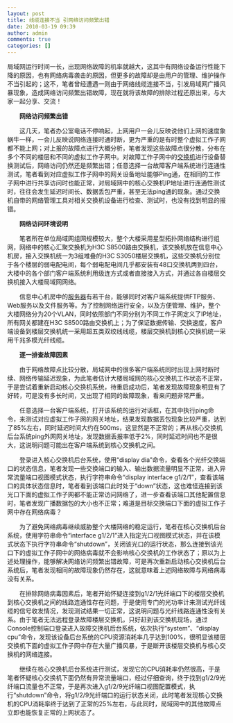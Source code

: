 ```yaml
---
layout: post
title: 线缆连接不当 引网络访问频繁出错
date: 2010-03-19 09:39
author: admin
comments: true
categories: []
---
```

局域网运行时间一长，出现网络故障的机率就越大，这其中有网络设备运行性能下降的原因，也有网络病毒袭击的原因，但更多的故障却是由用户的管理、维护操作不当引起的；这不，笔者曾经遭遇一则由于网络线缆连接不当，引发局域网广播风暴现象，造成网络访问频繁出错故障，现在就将该故障的排除过程还原出来，与大家一起分享、交流！

　　<strong>网络访问频繁出错 </strong>

　　这几天，笔者办公室电话不停响起，上网用户一会儿反映说他们上网的速度象蜗牛一样，一会儿反映说网络连接时通时断，更为严重的是有时整个虚拟工作子网都不能上网；对上报的故障点进行大概分析，笔者发现这些故障点很分散，分布在多个不同的楼层和不同的虚拟工作子网中。对故障工作子网中的<a href="http://product.enet.com.cn/price/plist73.shtml" target="_blank">交换机</a>进行设备替换测试后，网络访问仍然还是频繁出错；任意选择一台故障客户端系统进行连通性测试，笔者看到对应虚拟工作子网中的网关设备地址能够Ping通，在相同的工作子网中进行共享访问时也能正常，对局域网中的核心交换机IP地址进行连通性测试时，往往会发生延迟时间长、数据丢包严重，甚至无法ping通的现象。通过交换机自带的网络管理工具对相关交换机设备进行检查、测试时，也没有找到明显的报错。

　　<strong>网络访问环境说明 </strong>

　　笔者所在单位局域网组网规模较大，整个大楼采用星型拓扑网络结构进行组网，网络中的核心汇聚交换机为H3C S8500路由交换机，该交换机放在信息中心机房，接入交换机统一为3组堆叠的H3C S3050楼层交换机，这些交换机分别位于各个楼层的弱电配电间，每个弱电配电间几乎都安装有48口交换机两到四台，大楼中的各个部门客户端系统利用级连方式或者直接接入方式，并通过各自楼层交换机接入大楼局域网网络。

　　信息中心机房中的<a href="http://www.enet.com.cn/server/" target="_blank">服务器</a>有若干台，能够同时对客户端系统提供FTP服务、Web服务以及文件服务等。为了控制网络运行安全，以及方便管理、维护，整个大楼网络分为20个VLAN，同时依照部门不同分别为不同工作子网定义了IP地址，所有网关都建在H3C S8500路由交换机上；为了保证数据传输、交换速度，客户端设备到楼层交换机统一采用超五类双绞线线缆，楼层交换机到核心交换机统一采用千兆多模光纤线缆。

　　<strong>逐一排查故障因素 </strong>

　　由于网络故障点比较分散，局域网中的很多客户端系统同时出现上网时断时续、网络传输延迟现象，为此笔者估计大楼局域网的核心交换机工作状态不正常，于是尝试着重新启动核心交换机系统，待重启成功后，笔者发现故障现象明显有了好转，可是没有多长时间，又出现了相同的故障现象，看来问题非常严重。

　　任意选择一台客户端系统，打开该系统的运行对话框，在其中执行ping命令，来测试对应虚拟工作子网的网关地址，结果发现数据丢包现象比较严重，达到了85%左右，同时延迟时间大约在500ms，这显然是不正常的；再从核心交换机后台系统ping外网网关地址，发现数据丢报率低于2%，同时延迟时间也不是很大，这说明问题可能出在客户端系统到核心交换机之间。

　　登录进入核心交换机后台系统，使用“display dia”命令，查看各个光纤交换端口的状态信息，笔者发现一些交换端口的输入、输出数据流量明显不正常，进入异常流量端口视图模式状态，执行字符串命令“display interface g1/2/1”，查看该端口的具体状态信息时，笔者看到该端口此时处于“down”状态，这也难怪连接到该光口下面的虚拟工作子网都不能正常访问网络了，进一步查看该端口其他配置信息时，笔者发现广播数据包的大小也不正常；难道是目标交换端口下面的虚拟工作子网中存在网络病毒？

　　为了避免网络病毒继续威胁整个大楼网络的稳定运行，笔者在核心交换机后台系统，使用字符串命令“interface g1/2/1”进入指定光口视图模式状态，并在该模式状态下执行字符串命令“shutdown”，关闭该光口的运行状态，那么连接到该光口下的虚拟工作子网中的网络病毒就不会影响核心交换机的工作状态了；原以为上述处理操作，能够解决网络访问频繁出错故障，可是再次重新启动核心交换机后台系统后，笔者发现相同的故障现象仍然存在，这就意味着上述网络故障与网络病毒没有关系。

　　在排除网络病毒因素后，笔者开始怀疑连接到g1/2/1光纤端口下的楼层交换机到核心交换机之间的线路连通性存在问题，于是使用专门的光功率计来测试光纤线缆的信号收发情况，发现测试结果一切正常，这说明问题与光纤线路连通性没有关系。由于笔者无法远程登录故障楼层交换机，只好赶到该交换机现场，通过Console控制端口登录进入故障交换机后台系统，依次执行“system”、“display cpu”命令，发现该设备后台系统的CPU资源消耗率几乎达到100%，很明显该楼层交换机下面的虚拟工作子网中存在大量广播风暴，于是断开该楼层交换机与核心交换机的网络连接。

　　继续在核心交换机后台系统进行测试，发现它的CPU消耗率仍然很高，于是笔者怀疑核心交换机下面仍然有异常流量端口，经过仔细查询，终于找到g1/2/9光纤端口流量也不正常，于是再次进入g1/2/9光纤端口视图配置模式，执行“shutdown”命令，将g1/2/9光纤端口的运行状态关闭，此时笔者发现核心交换机的CPU消耗率终于达到了正常的25%左右，与此同时，局域网中的其他故障点立即也能恢复正常的上网状态了。
